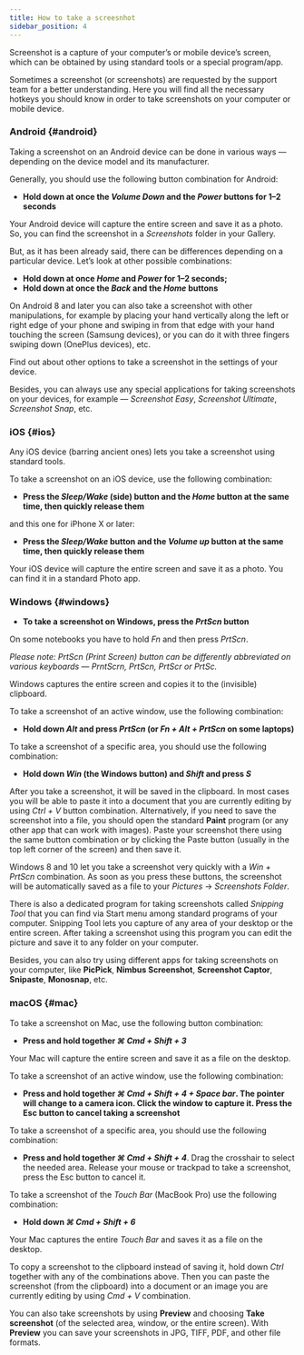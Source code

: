 ```yaml
---
title: How to take a screesnhot
sidebar_position: 4
---
```


Screenshot is a capture of your computer’s or mobile device’s screen, which can be obtained by using standard tools or a special program/app.

Sometimes a screenshot (or screenshots) are requested by the support team for a better understanding. Here you will find all the necessary hotkeys you should know in order to take screenshots on your computer or mobile device.


### Android {#android}

Taking a screenshot on an Android device can be done in various ways — depending on the device model and its manufacturer.

Generally, you should use the following button combination for Android:

+ **Hold down at once the *Volume Down* and the *Power* buttons for 1–2 seconds**

Your Android device will capture the entire screen and save it as a photo. So, you can find the screenshot in a *Screenshots* folder in your Gallery.

But, as it has been already said, there can be differences depending on a particular device. Let’s look at other possible combinations:

+ **Hold down at once *Home* and *Power* for 1–2 seconds;**
+ **Hold down at once the *Back* and the *Home* buttons**

On Android 8 and later you can also take a screenshot with other manipulations, for example by placing your hand vertically along the left or right edge of your phone and swiping in from that edge with your hand touching the screen (Samsung devices), or you can do it with three fingers swiping down (OnePlus devices), etc.

Find out about other options to take a screenshot in the settings of your device.

Besides, you can always use any special applications for taking screenshots on your devices, for example — *Screenshot Easy*, *Screenshot Ultimate*, *Screenshot Snap*, etc.


### iOS {#ios}

Any iOS device (barring ancient ones) lets you take a screenshot using standard tools.

To take a screenshot on an iOS device, use the following combination:

+ **Press the *Sleep/Wake* (side) button and the *Home* button at the same time, then quickly release them**

and this one for iPhone X or later:

+ **Press the *Sleep/Wake* button and the *Volume up* button at the same time, then quickly release them**

Your iOS device will capture the entire screen and save it as a photo. You can find it in a standard Photo app.


### Windows {#windows}

+ **To take a screenshot on Windows, press the *PrtScn* button**

On some notebooks you have to hold *Fn* and then press *PrtScn*.

*Please note: PrtScn (Print Screen) button can be differently abbreviated on various keyboards — PrntScrn, PrtScn, PrtScr or PrtSc.*

Windows captures the entire screen and copies it to the (invisible) clipboard.

To take a screenshot of an active window, use the following combination:

+ **Hold down *Alt* and press *PrtScn* (or *Fn + Alt + PrtScn* on some laptops)**

To take a screenshot of a specific area, you should use the following combination:

+ **Hold down *Win* (the Windows button) and *Shift* and press *S***

After you take a screenshot, it will be saved in the clipboard. In most cases you will be able to paste it into a document that you are currently editing by using *Ctrl + V* button combination. Alternatively, if you need to save the screenshot into a file, you should open the standard **Paint** program (or any other app that can work with images). Paste your screenshot there using the same button combination or by clicking the Paste button (usually in the top left corner of the screen) and then save it.

Windows 8 and 10 let you take a screenshot very quickly with a *Win + PrtScn* combination. As soon as you press these buttons, the screenshot will be automatically saved as a file to your *Pictures* → *Screenshots Folder*.

There is also a dedicated program for taking screenshots called *Snipping Tool* that you can find via Start menu among standard programs of your computer. Snipping Tool lets you capture of any area of your desktop or the entire screen. After taking a screenshot using this program you can edit the picture and save it to any folder on your computer.

Besides, you can also try using different apps for taking screenshots on your computer, like **PicPick**, **Nimbus Screenshot**, **Screenshot Captor**, **Snipaste**, **Monosnap**, etc.


### macOS {#mac}

To take a screenshot on Mac, use the following button combination:

+ **Press and hold together *⌘ Cmd + Shift + 3***

Your Mac will capture the entire screen and save it as a file on the desktop.

To take a screenshot of an active window, use the following combination:

+ **Press and hold together *⌘ Cmd + Shift + 4 + Space bar*.  The pointer will change to a camera icon. Click the window to capture it. Press the Esc button to cancel taking a screenshot**

To take a screenshot of a specific area, you should use the following combination:

+ **Press and hold together *⌘ Cmd + Shift + 4***. Drag the crosshair to select the needed area. Release your mouse or trackpad to take a screenshot, press the Esc button to cancel it.

To take a screenshot of the *Touch Bar* (MacBook Pro) use the following combination:

+ **Hold down *⌘ Cmd + Shift + 6***

Your Mac captures the entire *Touch Bar* and saves it as a file on the desktop.

To copy a screenshot to the clipboard instead of saving it, hold down *Ctrl* together with any of the combinations above. Then you can paste the screenshot (from the clipboard) into a document or an image you are currently editing by using *Cmd + V* combination.

You can also take screenshots by using **Preview** and choosing **Take screenshot** (of the selected area, window, or the entire screen). With **Preview** you can save your screenshots in JPG, TIFF, PDF, and other file formats.
